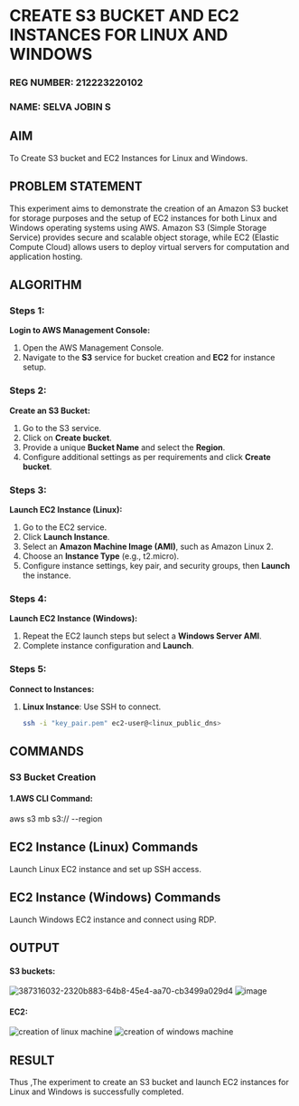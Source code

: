 # CREATE S3 BUCKET AND EC2 INSTANCES FOR LINUX AND WINDOWS

### REG NUMBER: 212223220102
### NAME: SELVA JOBIN S

## AIM
To Create S3 bucket and EC2 Instances for Linux and Windows.
## PROBLEM STATEMENT
This experiment aims to demonstrate the creation of an Amazon S3 bucket for storage purposes and the setup of EC2 instances for both Linux and Windows operating systems using AWS. Amazon S3 (Simple Storage Service) provides secure and scalable object storage, while EC2 (Elastic Compute Cloud) allows users to deploy virtual servers for computation and application hosting.
## ALGORITHM
### Steps 1:
 **Login to AWS Management Console:**
1. Open the AWS Management Console.
2. Navigate to the **S3** service for bucket creation and **EC2** for instance setup.

 ### Steps 2:
**Create an S3 Bucket:**
1. Go to the S3 service.
2. Click on **Create bucket**.
3. Provide a unique **Bucket Name** and select the **Region**.
4. Configure additional settings as per requirements and click **Create bucket**.
 
 ### Steps 3:
 **Launch EC2 Instance (Linux):**
1. Go to the EC2 service.
2. Click **Launch Instance**.
3. Select an **Amazon Machine Image (AMI)**, such as Amazon Linux 2.
4. Choose an **Instance Type** (e.g., t2.micro).
5. Configure instance settings, key pair, and security groups, then **Launch** the instance.

 ### Steps 4:
 **Launch EC2 Instance (Windows):**
1. Repeat the EC2 launch steps but select a **Windows Server AMI**.
2. Complete instance configuration and **Launch**.
 
 ### Steps 5:
 **Connect to Instances:**
1. **Linux Instance**: Use SSH to connect.
   ```bash
   ssh -i "key_pair.pem" ec2-user@<linux_public_dns>

## COMMANDS

### S3 Bucket Creation
#### 1.AWS CLI Command:
aws s3 mb s3://<your-bucket-name> --region <your-region>
## EC2 Instance (Linux) Commands
Launch Linux EC2 instance and set up SSH access.
## EC2 Instance (Windows) Commands
Launch Windows EC2 instance and connect using RDP.

## OUTPUT
#### S3 buckets:
![387316032-2320b883-64b8-45e4-aa70-cb3499a029d4](https://github.com/user-attachments/assets/6556aa0b-44db-4375-89f4-ec7e548f8d1b)
![image](https://github.com/user-attachments/assets/25559cac-fc7f-4ef6-a1be-16dbc8775267)
#### EC2:
![creation of linux machine](https://github.com/user-attachments/assets/1690bd8a-bf80-40a3-94f0-5cb249834f79)
![creation of windows machine](https://github.com/user-attachments/assets/68bf1fc0-31da-4fe3-965c-93b5eeede6db)
 
## RESULT
Thus ,The experiment to create an S3 bucket and launch EC2 instances for Linux and Windows is successfully completed.

  


